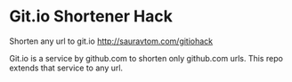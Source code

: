 # Git.io Shortener Hack
Shorten any url to git.io http://sauravtom.com/gitiohack


Git.io is a service by github.com to shorten only github.com urls.
This repo extends that service to any url.
